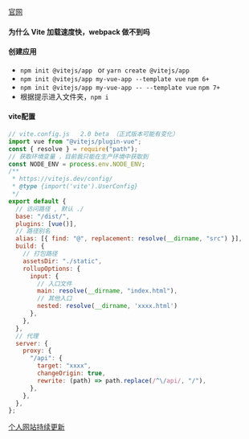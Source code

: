 [官网](https://vitejs.dev/)

#### 为什么 Vite 加载速度快，webpack 做不到吗

#### 创建应用

- `npm init @vitejs/app `   or   `yarn create @vitejs/app`
- `npm init @vitejs/app my-vue-app --template vue`   `npm 6+`
- `npm init @vitejs/app my-vue-app -- --template vue`  `npm 7+`
- 根据提示进入文件夹，`npm i`



#### vite配置

```javascript
// vite.config.js   2.0 beta （正式版本可能有变化）
import vue from "@vitejs/plugin-vue";
const { resolve } = require("path");
// 获取环境变量 ，目前我只能在生产环境中获取到
const NODE_ENV = process.env.NODE_ENV;
/**
 * https://vitejs.dev/config/
 * @type {import('vite').UserConfig}
 */
export default {
  // 访问路径 , 默认 ./
  base: "/dist/",
  plugins: [vue()],
  // 路径别名
  alias: [{ find: "@", replacement: resolve(__dirname, "src") }],
  build: {
    // 打包路径
    assetsDir: "./static",
    rollupOptions: {
      input: {
        // 入口文件
        main: resolve(__dirname, "index.html"),
        // 其他入口
        nested: resolve(__dirname, 'xxxx.html')
      },
    },
  },
  // 代理
  server: {
    proxy: {
      "/api": {
        target: "xxxx",
        changeOrigin: true,
        rewrite: (path) => path.replace(/^\/api/, "/"),
      },
    },
  },
};

```

[个人网站持续更新](http://remons.gitee.io/)